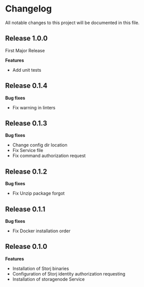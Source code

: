 # Changelog

All notable changes to this project will be documented in this file.

## Release 1.0.0

First Major Release

**Features**

- Add unit tests

## Release 0.1.4

**Bug fixes**

- Fix warning in linters

## Release 0.1.3

**Bug fixes**

- Change config dir location
- Fix Service file
- Fix command authorization request

## Release 0.1.2

**Bug fixes**

- Fix Unzip package forgot

## Release 0.1.1

**Bug fixes**

- Fix Docker installation order

## Release 0.1.0

**Features**

- Installation of Storj binaries
- Configuration of Storj identity authorization requesting
- Installation of storagenode Service
